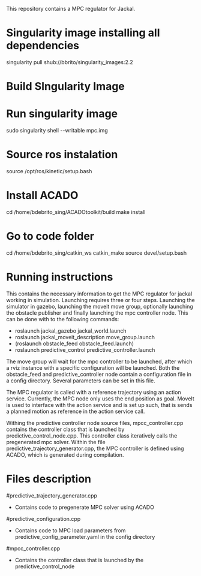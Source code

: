 This repository contains a MPC regulator for Jackal.

# Singularity image installing all dependencies
singularity pull shub://bbrito/singularity_images:2.2

# Build SIngularity Image

# Run singularity image
sudo singularity shell --writable mpc.img

# Source ros instalation
source /opt/ros/kinetic/setup.bash 

# Install ACADO
cd /home/bdebrito_sing/ACADOtoolkit/build
make install

# Go to code folder
cd /home/bdebrito_sing/catkin_ws
catkin_make
source devel/setup.bash

# Running instructions
This contains the necessary information to get the MPC regulator for jackal working in simulation. Launching requires three or four steps. Launching the simulator in gazebo, launching the moveit move group, optionally launching the obstacle publisher and finally launching the mpc controller node. This can be done with to the following commands:

- roslaunch jackal_gazebo jackal_world.launch
- roslaunch jackal_moveit_description move_group.launch
- (roslaunch obstacle_feed obstacle_feed.launch)
- roslaunch predictive_control predictive_controller.launch

The move group will wait for the mpc controller to be launched, after which a rviz instance with a specific configuration will be launched. Both the obstacle_feed and predictive_controller node contain a configuration file in a config directory. Several parameters can be set in this file.

The MPC regulator is called with a reference trajectory using an action service. Currently, the MPC node only uses the end position as goal. MoveIt is used to interface with the action service and is set up such, that is sends a planned motion as reference in the action service call.

Withing the predictive controller node source files, mpcc_controller.cpp contains the controller class that is launched by predictive_control_node.cpp. This controller class iteratively calls the pregenerated mpc solver. Within the file predictive_trajectory_generator.cpp, the MPC controller is defined using ACADO, which is generated during compilation.

# Files description

#predictive_trajectory_generator.cpp
- Contains code to pregenerate MPC solver using ACADO

#predictive_configuration.cpp
- Contains code to MPC load parameters from predictive_config_parameter.yaml in the config directory

#mpcc_controller.cpp
- Contains the controller class that is launched by the predictive_control_node
